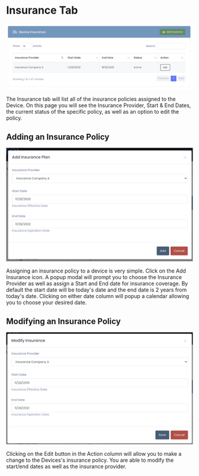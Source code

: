 # Insurance Tab

![Device Insurance](../_media/screenshots/device-insurance.png ':size=50%')

The Insurance tab will list all of the insurance policies assigned to the Device. On this page you will see the Insurance Provider, Start & End Dates, the current status of the specific policy, as well as an option to edit the policy.

## Adding an Insurance Policy

![Add Insurance](../_media/screenshots/add-insurance.png ':size=50%')

Assigning an insurance policy to a device is very simple. Click on the Add Insurance icon. A popup modal will prompt you to choose the Insurance Provider as well as assign a Start and End date for insurance coverage. By default the start date will be today's date and the end date is 2 years from today's date. Clicking on either date column will popup a calendar allowing you to choose your desired date.

## Modifying an Insurance Policy

![Edit Insurance](../_media/screenshots/edit-insurance.png ':size=50%')

Clicking on the Edit button in the Action column will allow you to make a change to the Devices's insurance policy. You are able to modify the start/end dates as well as the insurance provider.
